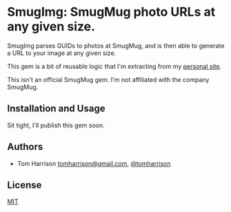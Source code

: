 # SmugImg: SmugMug photo URLs at any given size.

SmugImg parses GUIDs to photos at SmugMug, and is then able to generate a URL to your image at any given size.

This gem is a bit of reusable logic that I'm extracting from my [personal site](http://www.thetomharrison.com).

This isn't an official SmugMug gem. I'm not affiliated with the company SmugMug.

## Installation and Usage

Sit tight, I'll publish this gem soon.

## Authors

- Tom Harrison <tomharrison@gmail.com>, [@tomharrison](https://twitter.com/tomharrison)

## License

[MIT](LICENSE)
